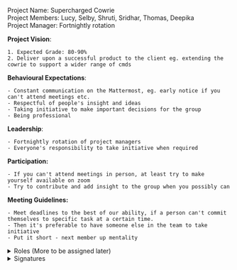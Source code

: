 Project Name: Supercharged Cowrie <br>
Project Members: Lucy, Selby, Shruti, Sridhar, Thomas, Deepika <br>
Project Manager: Fortnightly rotation

**Project Vision**:

    1. Expected Grade: 80-90%
    2. Deliver upon a successful product to the client eg. extending the cowrie to support a wider range of cmds


**Behavioural Expectations**:

    - Constant communication on the Mattermost, eg. early notice if you can't attend meetings etc.
    - Respectful of people's insight and ideas
    - Taking initiative to make important decisions for the group
    - Being professional

**Leadership**:

    - Fortnightly rotation of project managers
    - Everyone's responsibility to take initiative when required
    
**Participation:**

    - If you can't attend meetings in person, at least try to make yourself available on zoom
    - Try to contribute and add insight to the group when you possibly can

**Meeting Guidelines:**

    - Meet deadlines to the best of our ability, if a person can't commit themselves to specific task at a certain time. 
    - Then it's preferable to have someone else in the team to take initiative
    - Put it short - next member up mentality

<details><summary>Roles (More to be assigned later)</summary>

**Project Manager:** Any team member <br>
**Minute taker for meetings with client and tutor**: Any team member <br>
**Point of contact for client and lecturer**: Sridhar


</details>

<details><summary>Signatures</summary>

| Name | Signature |
| ------ | ------ |
| Sridhar | Sridhar |
| Lucy | cell |
| Selby | Selby |
| Shruti | Shruti |
| Thomas | Thomas |
| Deepika | cell |

</details>


